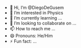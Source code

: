 - 👋 Hi, I’m @DiegoDeGusem
- 👀 I’m interested in Physics
- 🌱 I’m currently learning ...
- 💞️ I’m looking to collaborate on ...
- 📫 How to reach me ...
- 😄 Pronouns: He/Him
- ⚡ Fun fact: ...

<!---
DiegoDeGusem/DiegoDeGusem is a ✨ special ✨ repository because its `README.md` (this file) appears on your GitHub profile.
You can click the Preview link to take a look at your changes.
--->
